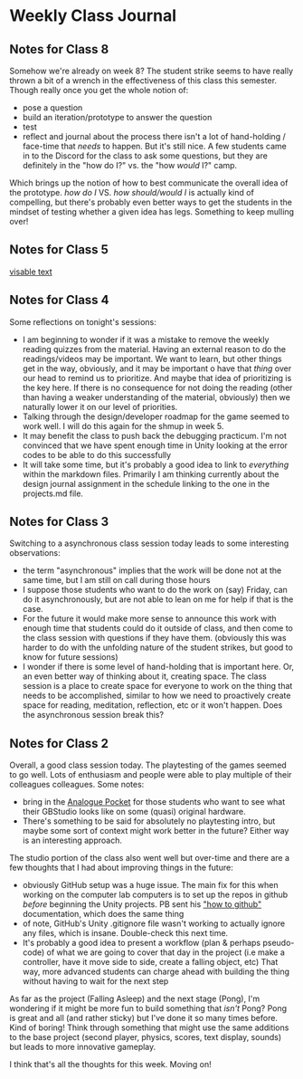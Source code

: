 # Weekly Class Journal

## Notes for Class 8

Somehow we're already on week 8? The student strike seems to have really thrown a bit of a wrench in the effectiveness of this class this semester. Though really once you get the whole notion of:
- pose a question
- build an iteration/prototype to answer the question
- test
- reflect and journal about the process
there isn't a lot of hand-holding / face-time that *needs* to happen. But it's still nice. A few students came in to the Discord for the class to ask some questions, but they are definitely in the "how do I?" vs. the "how *would* I?" camp.

Which brings up the notion of how to best communicate the overall idea of the prototype. *how do I* VS. *how should/would I* is actually kind of compelling, but there's probably even better ways to get the students in the mindset of testing whether a given idea has legs. Something to keep mulling over!

## Notes for Class 5

[visable text](http://www.apple.com)

## Notes for Class 4

Some reflections on tonight's sessions:
* I am beginning to wonder if it was a mistake to remove the weekly reading quizzes from the material. Having an external reason to do the readings/videos may be important. We want to learn, but other things get in the way, obviously, and it may be important o have that _thing_ over our head to remind us to prioritize. And maybe that idea of prioritizing is the key here. If there is no consequence for not doing the reading (other than having a weaker understanding of the material, obviously) then we naturally lower it on our level of priorities.
* Talking through the design/developer roadmap for the game seemed to work well. I will do this again for the shmup in week 5.
* It may benefit the class to push back the debugging practicum. I'm not convinced that we have spent enough time in Unity looking at the error codes to be able to do this successfully 
* It will take some time, but it's probably a good idea to link to *everything* within the markdown files. Primarily I am thinking currently about the design journal assignment in the schedule linking to the one in the projects.md file. 

## Notes for Class 3

Switching to a asynchronous class session today leads to some interesting observations:
* the term "asynchronous" implies that the work will be done not at the same time, but I am still on call during those hours
* I suppose those students who want to do the work on (say) Friday, can do it asynchronously, but are not able to lean on me for help if that is the case.
* For the future it would make more sense to announce this work with enough time that students could do it outside of class, and then come to the class session with questions if they have them. (obviously this was harder to do with the unfolding nature of the student strikes, but good to know for future sessions)
* I wonder if there is some level of hand-holding that is important here. Or, an even better way of thinking about it, creating space. The class session is a place to create space for everyone to work on the thing that needs to be accomplished, similar to how we need to proactively create space for reading, meditation, reflection, etc or it won't happen. Does the asynchronous session break this?

## Notes for Class 2

Overall, a good class session today. The playtesting of the games seemed to go well. Lots of enthusiasm and people were able to play multiple of their colleagues colleagues. Some notes:
* bring in the [Analogue Pocket](https://www.analogue.co/pocket) for those students who want to see what their GBStudio looks like on some (quasi) original hardware.
* There's something to be said for absolutely no playtesting intro, but maybe some sort of context might work better in the future? Either way is an interesting approach.

The studio portion of the class also went well but over-time and there are a few thoughts that I had about improving things in the future:
* obviously GitHub setup was a huge issue. The main fix for this when working on the computer lab computers is to set up the repos in github *before* beginning the Unity projects. PB sent his ["how to github"](https://pippinbarr.com/cart253/topics/software/github-repository.html) documentation, which does the same thing
* of note, GitHub's Unity .gitignore file wasn't working to actually ignore any files, which is insane. Double-check this next time.
* It's probably a good idea to present a workflow (plan & perhaps pseudo-code) of what we are going to cover that day in the project (i.e make a controller, have it move side to side, create a falling object, etc) That way, more advanced students can charge ahead with building the thing without having to wait for the next step

As far as the project (Falling Asleep) and the next stage (Pong), I'm wondering if it might be more fun to build something that *isn't* Pong? Pong is great and all (and rather sticky) but I've done it so many times before. Kind of boring! Think through something that might use the same additions to the base project (second player, physics, scores, text display, sounds) but leads to more innovative gameplay.

I think that's all the thoughts for this week. Moving on!
